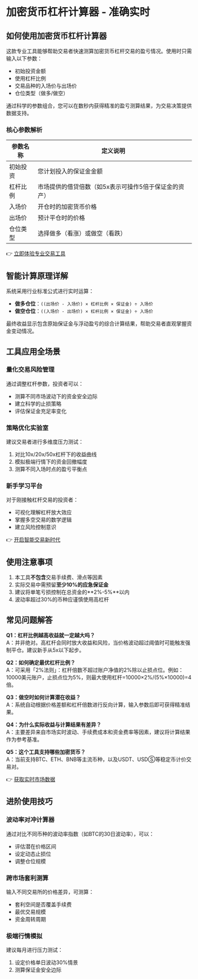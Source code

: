 # 加密货币杠杆计算器 - 准确实时

## 如何使用加密货币杠杆计算器

这款专业工具能够帮助交易者快速测算加密货币杠杆交易的盈亏情况。使用时只需输入以下参数：
- 初始投资金额
- 使用杠杆比例
- 交易品种的入场价与出场价
- 仓位类型（做多/做空）

通过科学的参数组合，您可以在数秒内获得精准的盈亏测算结果，为交易决策提供数据支持。

### 核心参数解析

| 参数名称         | 定义说明                                                                 |
|------------------|--------------------------------------------------------------------------|
| 初始投资         | 您计划投入的保证金金额                                                  |
| 杠杆比例         | 市场提供的借贷倍数（如5x表示可操作5倍于保证金的资产）                   |
| 入场价           | 开仓时的加密货币价格                                                    |
| 出场价           | 预计平仓时的价格                                                        |
| 仓位类型         | 选择做多（看涨）或做空（看跌）                                          |

👉 [立即体验专业交易工具](https://bit.ly/okx_welcome)

## 智能计算原理详解

系统采用行业标准公式进行实时运算：
- **做多仓位**：`((出场价 - 入场价) × 杠杆比例 × 保证金) ÷ 入场价`
- **做空仓位**：`((入场价 - 出场价) × 杠杆比例 × 保证金) ÷ 入场价`

最终收益显示包含原始保证金与浮动盈亏的综合计算结果，帮助交易者直观掌握资金变动情况。

## 工具应用全场景

### 量化交易风险管理
通过调整杠杆参数，投资者可以：
- 测算不同市场波动下的资金安全边际
- 建立科学的止损策略
- 评估保证金充足率变化

### 策略优化实验室
建议交易者进行多维度压力测试：
1. 对比10x/20x/50x杠杆下的收益曲线
2. 模拟极端行情下的资金回撤幅度
3. 测算不同入场时点的盈亏平衡点

### 新手学习平台
对于刚接触杠杆交易的投资者：
- 可视化理解杠杆放大效应
- 掌握多空交易的数学逻辑
- 建立风险控制意识

👉 [开启智能交易新时代](https://bit.ly/okx_welcome)

## 使用注意事项

1. 本工具**不包含**交易手续费、滑点等因素
2. 实际交易中需预留**至少10%的应急保证金**
3. 建议将单笔亏损控制在总资金的**2%-5%**以内
4. 波动率超过30%的币种应谨慎使用高杠杆

## 常见问题解答

**Q1：杠杆比例越高收益就一定越大吗？**  
A：并非绝对。高杠杆会同时放大收益和风险，当价格波动超过阈值时可能触发强制平仓。建议新手从5x以下起步。

**Q2：如何确定最优杠杆比例？**  
A：可采用「2%法则」：杠杆倍数不超过账户净值的2%除以止损点位。例如：10000美元账户，止损点位为5%，则最大使用杠杆=10000×2%/(5%×10000)=4倍。

**Q3：做空时如何计算潜在收益？**  
A：系统自动根据价格差额和杠杆倍数进行反向计算，输入参数后即可获得精准结果。

**Q4：为什么实际收益与计算结果有差异？**  
A：主要差异来自市场实时波动、手续费成本和资金费率等因素，建议将计算结果作为参考基准。

**Q5：这个工具支持哪些加密货币？**  
A：当前支持BTC、ETH、BNB等主流币种，以及USDT、USDⓈ等稳定币计价交易对。

👉 [获取实时市场数据](https://bit.ly/okx_welcome)

## 进阶使用技巧

### 波动率对冲计算器
通过对比不同币种的波动率指数（如BTC的30日波动率），可以：
- 评估潜在价格区间
- 设定动态止损位
- 调整仓位规模

### 跨市场套利测算
输入不同交易所的价格差异，可测算：
- 套利空间是否覆盖手续费
- 最优交易规模
- 资金周转周期

### 极端行情模拟
建议每月进行压力测试：
1. 设定价格单日波动30%情景
2. 测算保证金安全边际